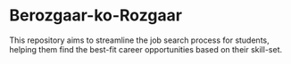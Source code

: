 # Berozgaar-ko-Rozgaar
This repository aims to streamline the job search process for students, helping them find the best-fit career opportunities based on their skill-set.
